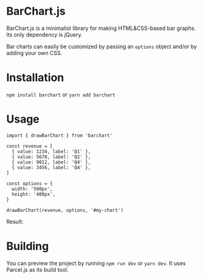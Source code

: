 # BarChart.js 
BarChart.js is a minimalist library for making HTML&CSS-based bar graphs. Its only dependency is jQuery.

Bar charts can easily be customized by passing an `options` object and/or by adding your own CSS.

# Installation

`npm install barchart` or `yarn add barchart`

# Usage

```
import { drawBarChart } from 'barchart'

const revenue = [
  { value: 1234, label: 'Q1' },
  { value: 5678, label: 'Q2' },
  { value: 9012, label: 'Q4' },
  { value: 3456, label: 'Q4' },
]

const options = {
  width: '500px',
  height: '400px',
}

drawBarChart(revenue, options, '#my-chart')
```

Result:

# Building
You can preview the project by running `npm run dev` or `yarn dev`. It uses Parcel.js as its build tool.
